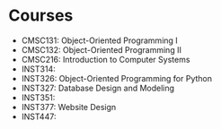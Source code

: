 # Courses

- CMSC131: Object-Oriented Programming I
- CMSC132: Object-Oriented Programming II
- CMSC216: Introduction to Computer Systems
- INST314:
- INST326: Object-Oriented Programming for Python
- INST327: Database Design and Modeling
- INST351:
- INST377: Website Design
- INST447: 
